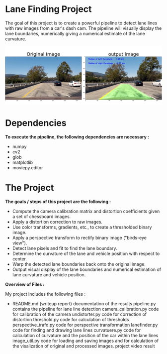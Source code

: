 # **Lane Finding Project**

The goal of this project is to create a powerful pipeline to detect lane lines with raw images from a car's dash cam. The pipeline will visually display the lane boundaries, numerically giving a numerical estimate of the lane curvature.

<img src ="output_images/output.png">

# Dependencies 

**To execute the pipeline, the following dependencies are necessary :**

- numpy
- cv2
- glob
- matplotlib
- moviepy.editor

# The Project

**The goals / steps of this project are the following :**

- Compute the camera calibration matrix and distortion coefficients given a set of chessboard images.
- Apply a distortion correction to raw images.
- Use color transforms, gradients, etc., to create a thresholded binary image.
- Apply a perspective transform to rectify binary image ("birds-eye view").
- Detect lane pixels and fit to find the lane boundary.
- Determine the curvature of the lane and vehicle position with respect to center.
- Warp the detected lane boundaries back onto the original image.
- Output visual display of the lane boundaries and numerical estimation of lane curvature and vehicle position.

**Overview of Files :**

My project includes the following files :

- README.md (writeup report) documentation of the results
pipeline.py contains the pipeline for lane line detection
camera_calibration.py code for calibration of the camera
undistorter.py code for correction of distortion
threshold.py code for calculation of thresholds
perspective_trafo.py code for perspective transformation
lanefinder.py code for finding and drawing lane lines
curvatuere.py code for calculation of curvature and the position of the car within the lane lines
image_util.py code for loading and saving images and for calculation of the visalization of original and processed images.
project video result

